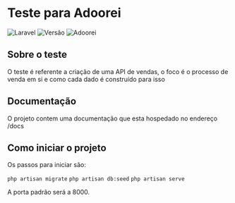 # Teste para Adoorei

<p >
<img src="https://img.shields.io/badge/Laravel-FF2D20?style=for-the-badge&logo=laravel&logoColor=white" alt="Laravel">
<img src="https://img.shields.io/badge/Versão-1.0-blue" alt="Versão">
<img src="https://img.shields.io/badge/API-Adoorei-pink" alt="Adoorei">
</p>

## Sobre o teste

O teste é referente a criação de uma API de vendas, o foco é o processo de venda em si e como cada dado é construído para isso

## Documentação

O projeto contem uma documentação que esta hospedado no endereço /docs

## Como iniciar o projeto

Os passos para iniciar são:

`` php artisan migrate ``
`` php artisan db:seed ``
`` php artisan serve ``

A porta padrão será a 8000.

